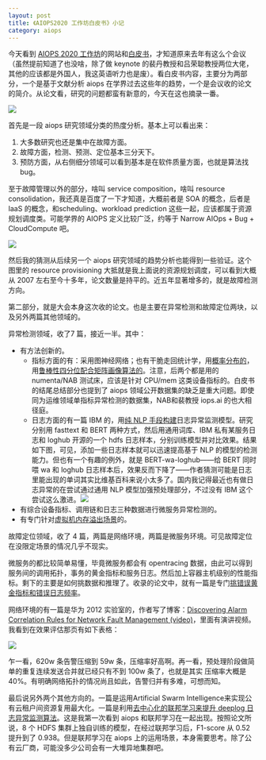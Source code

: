 ```yaml
---
layout: post
title: 《AIOPS2020 工作坊白皮书》小记
category: aiops
---
```


今天看到 [AIOPS 2020 工作坊](https://aiopsworkshop.github.io/index.html)的网站和[白皮书](https://arxiv.org/pdf/2101.06054.pdf)，才知道原来去年有这么个会议（虽然提前知道了也没啥，除了做 keynote 的裴丹教授和吕荣聪教授两位大佬，其他的应该都是外国人，我这英语听力也是废）。看白皮书内容，主要分为两部分，一个是基于文献分析 aiops 在学界过去这些年的趋势，一个是会议收的论文的简介。从论文看，研究的问题都蛮有新意的，今天在这也摘录一番。

![](https://pic1.zhimg.com/v2-735f3c65d8acc158f1f99f2ab3ac8e6c_r.jpg)

首先是一段 aiops 研究领域分类的热度分析。基本上可以看出来：

1. 大多数研究也还是集中在故障方面。
2. 故障方面，检测、预测、定位基本三分天下。
3. 预防方面，从右侧细分领域可以看到基本是在软件质量方面，也就是算法找 bug。

至于故障管理以外的部分，啥叫 service composition，啥叫 resource consolidation，我还真是百度了一下才知道，大概前者是 SOA 的概念，后者是 IaaS 的概念，和scheduling、workload prediction 这些一起，应该都属于资源规划调度类。可能学界的 AIOPS 定义比较广泛，约等于 Narrow AIOps + Bug + CloudCompute 吧。

![](https://pic2.zhimg.com/v2-0569c9cc6e2ed9e2e6d09e880c7c7f35_r.jpg)

然后我的猜测从后续另一个 aiops 研究领域的趋势分析也能得到一些验证。这个图里的 resource provisioning 大抵就是我上面说的资源规划调度，可以看到大概从 2007 左右至今十多年，论文数量是持平的。近五年显著增多的，就是故障检测方向。

第二部分，就是大会本身这次收的论文。也是主要在异常检测和故障定位两块，以及另外两篇其他领域的。

异常检测领域，收了7 篇，接近一半。其中：

* 有方法创新的。
    * 指标方面的有：采用图神经网络；也有干脆走回统计学，用[概率分布的](http://export.arxiv.org/pdf/2007.15541)，用[鲁棒性四分位配合矩阵画像算法的](https://www.researchgate.net/publication/344378625_SLMAD_Statistical_Learning-Based_Metric_Anomaly_Detection)。注意，后两个都是用的 numenta/NAB 测试床，应该是针对 CPU/mem 这类设备指标的。白皮书的结尾总结部分也提到了 aiops 领域公开数据集的缺乏是重大问题。即使同为运维领域单指标异常检测的数据集，NAB和裴教授 iops.ai 的也大相径庭。
    * 日志方面的有一篇 IBM 的，用[纯 NLP 手段构建](https://www.researchgate.net/publication/344693315_Using_Language_Models_to_Pre-train_Features_for_Optimizing_Information_Technology_Operations_Management_Tasks)日志异常监测模型。研究分别用 fasttext 和 BERT 两种方式，然后用通用词库、IBM 私有某服务日志和 loghub 开源的一个 hdfs 日志样本，分别训练模型并对比效果。结果如下图，可见，添加一些日志样本就可以迅速提高基于 NLP 的模型的检测能力。但也有一个有趣的例外，就是 BERT-wa-loghub——给 BERT 同时喂 wa 和 loghub 日志样本后，效果反而下降了——作者猜测可能是日志里能出现的单词其实比维基百科来说小太多了。国内我记得最近也有做日志异常的在尝试通过通用 NLP 模型加强预处理部分，不过没有 IBM 这个尝试这么激进。![](https://pic4.zhimg.com/v2-77542439ea3ea3a932102f08a589a693_r.jpg)
* 有综合设备指标、调用链和日志三种数据进行微服务异常检测的。
* 有专门针对[虚拟机内存溢出场景](https://www.researchgate.net/publication/346740654_Online_Memory_Leak_Detection_in_the_Cloud-based_Infrastructures)的。

故障定位领域，收了 4 篇，两篇是网络环境，两篇是微服务环境。可见故障定位在没限定场景的情况几乎不现实。

微服务的都比较简单易懂，毕竟微服务都会有 opentracing 数据，由此可以得到服务间的调用拓扑，事务的黄金指标和服务日志。然后加上容器主机级别的性能指标。剩下的主要是如何挑数据和推理了。收录的论文中，就有一篇是专门[挑错误黄金指标和错误日志频率](https://www.researchgate.net/publication/344435606_Localization_of_Operational_Faults_in_Cloud_Applications_by_Mining_Causal_Dependencies_in_Logs_using_Golden_Signals)。

网络环境的有一篇是华为 2012 实验室的，作者写了博客：[Discovering Alarm Correlation Rules for Network Fault Management (video)](https://data-mining.philippe-fournier-viger.com/discovering-alarm-correlation-rules-for-network-fault-management/)，里面有演讲视频。我看到在效果评估那页有如下表格：

![](https://pic1.zhimg.com/v2-c14618990cfb71971c7b719bcc3056c0_r.jpg)

乍一看，620w 条告警压缩到 59w 条，压缩率好高啊。再一看，预处理阶段做简单的重复连续发送合并就已经只有不到 100w 条了，也就是其实 压缩率大概是 40%。有明确网络拓扑的情况尚且如此，告警归并有多难，可想而知。

最后说另外两个其他方向的。一篇是运用Artificial Swarm Intelligence来实现公有云租户间资源复用最大化。一篇是利用[去中心化的联邦学习来提升 deeplog 日志异常监测算法](https://www.researchgate.net/publication/345718502_Decentralized_Federated_Learning_Preserves_Model_and_Data_Privacy)。这是我第一次看到 aiops 和联邦学习在一起出现。按照论文所说，8 个 HDFS 集群上独自训练的模型，在经过联邦学习后，F1-score 从 0.52 提升到了 0.938。但是联邦学习在 aiops 上的运用场景，本身需要思考。除了公有云厂商，可能没多少公司会有一大堆异地集群吧。

